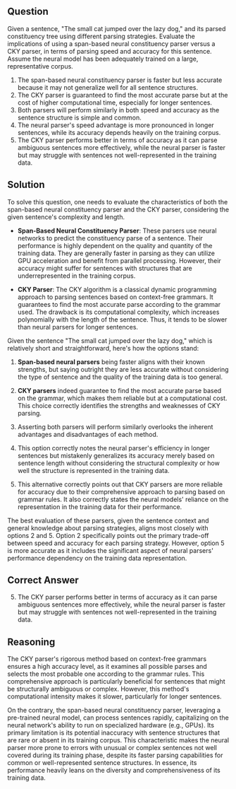 ## Question
Given a sentence, "The small cat jumped over the lazy dog," and its parsed constituency tree using different parsing strategies. Evaluate the implications of using a span-based neural constituency parser versus a CKY parser, in terms of parsing speed and accuracy for this sentence. Assume the neural model has been adequately trained on a large, representative corpus.

1. The span-based neural constituency parser is faster but less accurate because it may not generalize well for all sentence structures.
2. The CKY parser is guaranteed to find the most accurate parse but at the cost of higher computational time, especially for longer sentences.
3. Both parsers will perform similarly in both speed and accuracy as the sentence structure is simple and common.
4. The neural parser's speed advantage is more pronounced in longer sentences, while its accuracy depends heavily on the training corpus.
5. The CKY parser performs better in terms of accuracy as it can parse ambiguous sentences more effectively, while the neural parser is faster but may struggle with sentences not well-represented in the training data.

## Solution
To solve this question, one needs to evaluate the characteristics of both the span-based neural constituency parser and the CKY parser, considering the given sentence's complexity and length. 

- **Span-Based Neural Constituency Parser**: These parsers use neural networks to predict the constituency parse of a sentence. Their performance is highly dependent on the quality and quantity of the training data. They are generally faster in parsing as they can utilize GPU acceleration and benefit from parallel processing. However, their accuracy might suffer for sentences with structures that are underrepresented in the training corpus.

- **CKY Parser**: The CKY algorithm is a classical dynamic programming approach to parsing sentences based on context-free grammars. It guarantees to find the most accurate parse according to the grammar used. The drawback is its computational complexity, which increases polynomially with the length of the sentence. Thus, it tends to be slower than neural parsers for longer sentences.

Given the sentence "The small cat jumped over the lazy dog," which is relatively short and straightforward, here's how the options stand:

1. **Span-based neural parsers** being faster aligns with their known strengths, but saying outright they are less accurate without considering the type of sentence and the quality of the training data is too general.
   
2. **CKY parsers** indeed guarantee to find the most accurate parse based on the grammar, which makes them reliable but at a computational cost. This choice correctly identifies the strengths and weaknesses of CKY parsing.

3. Asserting both parsers will perform similarly overlooks the inherent advantages and disadvantages of each method.

4. This option correctly notes the neural parser's efficiency in longer sentences but mistakenly generalizes its accuracy merely based on sentence length without considering the structural complexity or how well the structure is represented in the training data.

5. This alternative correctly points out that CKY parsers are more reliable for accuracy due to their comprehensive approach to parsing based on grammar rules. It also correctly states the neural models' reliance on the representation in the training data for their performance.

The best evaluation of these parsers, given the sentence context and general knowledge about parsing strategies, aligns most closely with options 2 and 5. Option 2 specifically points out the primary trade-off between speed and accuracy for each parsing strategy. However, option 5 is more accurate as it includes the significant aspect of neural parsers' performance dependency on the training data representation.

## Correct Answer
5. The CKY parser performs better in terms of accuracy as it can parse ambiguous sentences more effectively, while the neural parser is faster but may struggle with sentences not well-represented in the training data.

## Reasoning
The CKY parser's rigorous method based on context-free grammars ensures a high accuracy level, as it examines all possible parses and selects the most probable one according to the grammar rules. This comprehensive approach is particularly beneficial for sentences that might be structurally ambiguous or complex. However, this method's computational intensity makes it slower, particularly for longer sentences.

On the contrary, the span-based neural constituency parser, leveraging a pre-trained neural model, can process sentences rapidly, capitalizing on the neural network's ability to run on specialized hardware (e.g., GPUs). Its primary limitation is its potential inaccuracy with sentence structures that are rare or absent in its training corpus. This characteristic makes the neural parser more prone to errors with unusual or complex sentences not well covered during its training phase, despite its faster parsing capabilities for common or well-represented sentence structures. In essence, its performance heavily leans on the diversity and comprehensiveness of its training data.